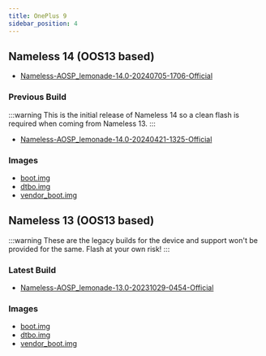 ```yaml
---
title: OnePlus 9
sidebar_position: 4
---
```


## Nameless 14 (OOS13 based)

- [Nameless-AOSP_lemonade-14.0-20240705-1706-Official](https://sourceforge.net/projects/nameless-aosp/files/lemonade/Nameless-AOSP_lemonade-14.0-20240705-1706-Official.zip/download)


### Previous Build
:::warning
This is the initial release of Nameless 14 so a clean flash is required when coming from Nameless 13.
:::
- [Nameless-AOSP_lemonade-14.0-20240421-1325-Official](https://sourceforge.net/projects/nameless-aosp/files/lemonade/Nameless-AOSP_lemonade-14.0-20240421-1325-Official.zip/download)

### Images
- [boot.img](https://sourceforge.net/projects/nameless-aosp/files/lemonade/images/21-04-24/boot.img/download)
- [dtbo.img](https://sourceforge.net/projects/nameless-aosp/files/lemonade/images/21-04-24/dtbo.img/download)
- [vendor_boot.img](https://sourceforge.net/projects/nameless-aosp/files/lemonade/images/21-04-24/vendor_boot.img/download)

## Nameless 13 (OOS13 based)

:::warning
These are the legacy builds for the device and support won't be provided for the same. Flash at your own risk!
:::

### Latest Build
- [Nameless-AOSP_lemonade-13.0-20231029-0454-Official](https://sourceforge.net/projects/nameless-aosp/files/lemonade/Nameless-AOSP_lemonade-13.0-20231029-0454-Official.zip/download)

### Images
- [boot.img](https://sourceforge.net/projects/nameless-aosp/files/lemonade/images/14-01-2023/boot.img/download)
- [dtbo.img](https://sourceforge.net/projects/nameless-aosp/files/lemonade/images/14-01-2023/dtbo.img/download)
- [vendor_boot.img](https://sourceforge.net/projects/nameless-aosp/files/lemonade/images/14-01-2023/vendor_boot.img/download)